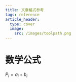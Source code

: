 ```yaml
---
title: 文章格式参考
tags: reference
article_header:
  type: cover
  image:
    src: /images/toolpath.png
---
```


# 数学公式

$P_i = a_i + b_i$